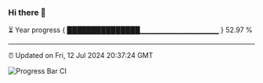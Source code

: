 ### Hi there 👋

⏳ Year progress { ███████████████▁▁▁▁▁▁▁▁▁▁▁▁▁▁▁ } 52.97 %

---

⏰ Updated on Fri, 12 Jul 2024 20:37:24 GMT

![Progress Bar CI](https://github.com/IshwaranRudhara/GIT-ACTION/workflows/Progress%20Bar%20CI/badge.svg)
